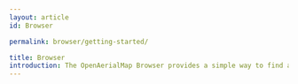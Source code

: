 ```yaml
---
layout: article
id: Browser

permalink: browser/getting-started/

title: Browser
introduction: The OpenAerialMap Browser provides a simple way to find and access aerial imagery.  
---
```

